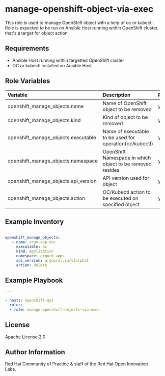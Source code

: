 manage-openshift-object-via-exec
========================

This role is used to manage OpenShift object with a help of oc or kubectl. Role is expected to be run on Ansible Host running within OpenShift cluster, that's a target for object action

## Requirements

  - Ansible Host running within targetted OpenShift cluster
  - OC or kubectl installed on Ansible Host

## Role Variables


| Variable | Description | Required | Defaults |
|:---------|:------------|:---------|:---------|
|openshift_manage_objects.name|Name of OpenShift object to be removed|yes||
|openshift_manage_objects.kind|Kind of object to be removed|yes||
|openshift_manage_objects.executable|Name of executable to be used for operation(oc/kubectl)|yes||
|openshift_manage_objects.namespace|OpenShift Namespace in which object to be removed resides|yes||
|openshift_manage_objects.api_version|API version used for object|yes||
|openshift_manage_objects.action| OC/Kubectl action to be executed on specified object|yes||  


## Example Inventory

```yaml
---
openshift_manage_objects:
   - name: argo-app-abc
     executable: oc
     kind: Application
     namespace: argocd-apps
     api_version: argoproj.io/v1alpha1
     action: delete
```

## Example Playbook

```yaml
---

- hosts: openshift-api
  roles:
  - role: manage-openshift-objects-via-exec
```

License
-------

Apache License 2.0


Author Information
------------------

Red Hat Community of Practice & staff of the Red Hat Open Innovation Labs.
